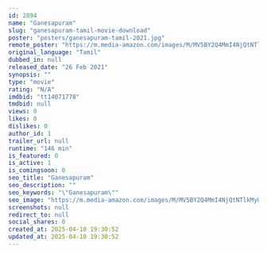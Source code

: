 ```yaml
---
id: 2894
name: "Ganesapuram"
slug: "ganesapuram-tamil-movie-download"
poster: "posters/ganesapuram-tamil-2021.jpg"
remote_poster: "https://m.media-amazon.com/images/M/MV5BY2Q4MmI4NjQtNTlkMy00NThhLTkxNmUtMWI3OWU1ZmU3NWYxXkEyXkFqcGdeQXVyOTA3Mzc4NjE@._V1_SX300.jpg"
original_language: "Tamil"
dubbed_in: null
released_date: "26 Feb 2021"
synopsis: ""
type: "movie"
rating: "N/A"
imdbid: "tt14071778"
tmdbid: null
views: 0
likes: 0
dislikes: 0
author_id: 1
trailer_url: null
runtime: "146 min"
is_featured: 0
is_active: 1
is_comingsoon: 0
seo_title: "Ganesapuram"
seo_description: ""
seo_keywords: "\"Ganesapuram\""
seo_image: "https://m.media-amazon.com/images/M/MV5BY2Q4MmI4NjQtNTlkMy00NThhLTkxNmUtMWI3OWU1ZmU3NWYxXkEyXkFqcGdeQXVyOTA3Mzc4NjE@._V1_SX300.jpg"
screenshots: null
redirect_to: null
social_shares: 0
created_at: 2025-04-10 19:30:52
updated_at: 2025-04-10 19:30:52
---
```


